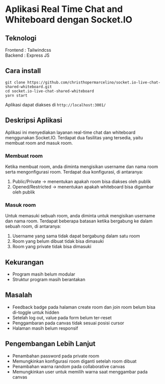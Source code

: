 # Aplikasi Real Time Chat and Whiteboard dengan Socket.IO

## Teknologi
Frontend  : Tailwindcss  
Backend   : Express JS

## Cara install
```
git clone https://github.com/christhopermarcelino/socket.io-live-chat-shared-whiteboard.git
cd socket.io-live-chat-shared-whiteboard
yarn start
```
Aplikasi dapat diakses di `http://localhost:3001/`

## Deskripsi Aplikasi
Aplikasi ini menyediakan layanan real-time chat dan whiteboard menggunakan Socket.IO.
Terdapat dua fasilitas yang tersedia, yaitu membuat room and masuk room.

### Membuat room
Ketika membuat room, anda diminta mengisikan username dan nama room serta mengonfigurasi room.
Terdapat dua konfigurasi, di antaranya:
1. Public/Private -> menentukan apakah room bisa diakses oleh publik
2. Opened/Restricted -> menentukan apakah whiteboard bisa digambar oleh publik

### Masuk room
Untuk memasuki sebuah room, anda diminta untuk mengisikan username dan nama room.
Terdapat beberapa batasan ketika bergabung ke dalam sebuah room, di antaranya:
1. Username yang sama tidak dapat bergabung dalam satu room
2. Room yang belum dibuat tidak bisa dimasuki
3. Room yang private tidak bisa dimasuki

## Kekurangan
- Program masih belum modular
- Struktur program masih berantakan

## Masalah
- Feedback badge pada halaman create room dan join room belum bisa di-toggle untuk hidden
- Setelah log out, value pada form belum ter-reset
- Penggambaran pada canvas tidak sesuai posisi cursor
- Halaman masih belum responsif

## Pengembangan Lebih Lanjut
- Penambahan password pada private room
- Memungkinkan konfigurasi room diganti setelah room dibuat
- Penambahan warna random pada collaborative canvas
- Memungkinkan user untuk memilih warna saat menggambar pada canvas
